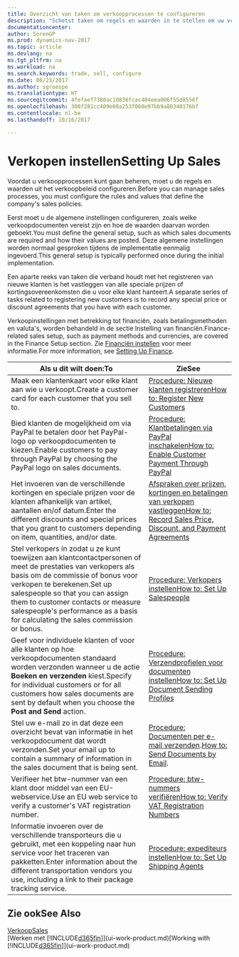 ```yaml
---
title: Overzicht van taken om verkoopprocessen te configureren
description: "Schetst taken om regels en waarden in te stellen om uw verkoopbeleid en -processen te definiëren."
documentationcenter: 
author: SorenGP
ms.prod: dynamics-nav-2017
ms.topic: article
ms.devlang: na
ms.tgt_pltfrm: na
ms.workload: na
ms.search.keywords: trade, sell, configure
ms.date: 08/23/2017
ms.author: sgroespe
ms.translationtype: HT
ms.sourcegitcommit: 4fefaef7380ac10836fcac404eea006f55d8556f
ms.openlocfilehash: 300f281cc409e08a253f060e97bb9a80340176bf
ms.contentlocale: nl-be
ms.lasthandoff: 10/16/2017

---
```

# <a name="setting-up-sales"></a><span data-ttu-id="43ab8-103">Verkopen instellen</span><span class="sxs-lookup"><span data-stu-id="43ab8-103">Setting Up Sales</span></span>
<span data-ttu-id="43ab8-104">Voordat u verkoopprocessen kunt gaan beheren, moet u de regels en waarden uit het verkoopbeleid configureren.</span><span class="sxs-lookup"><span data-stu-id="43ab8-104">Before you can manage sales processes, you must configure the rules and values that define the company's sales policies.</span></span>

<span data-ttu-id="43ab8-105">Eerst moet u de algemene instellingen configureren, zoals welke verkoopdocumenten vereist zijn en hoe de waarden daarvan worden geboekt.</span><span class="sxs-lookup"><span data-stu-id="43ab8-105">You must define the general setup, such as which sales documents are required and how their values are posted.</span></span> <span data-ttu-id="43ab8-106">Deze algemene instellingen worden normaal gesproken tijdens de implementatie eenmalig ingevoerd.</span><span class="sxs-lookup"><span data-stu-id="43ab8-106">This general setup is typically performed once during the initial implementation.</span></span>

<span data-ttu-id="43ab8-107">Een aparte reeks van taken die verband houdt met het registreren van nieuwe klanten is het vastleggen van alle speciale prijzen of kortingsovereenkomsten die u voor elke klant hanteert.</span><span class="sxs-lookup"><span data-stu-id="43ab8-107">A separate series of tasks related to registering new customers is to record any special price or discount agreements that you have with each customer.</span></span>

<span data-ttu-id="43ab8-108">Verkoopinstellingen met betrekking tot financiën, zoals betalingsmethoden en valuta's, worden behandeld in de sectie Instelling van financiën.</span><span class="sxs-lookup"><span data-stu-id="43ab8-108">Finance-related sales setup, such as payment methods and currencies, are covered in the Finance Setup section.</span></span> <span data-ttu-id="43ab8-109">Zie [Financiën instellen](finance-setup-finance.md) voor meer informatie.</span><span class="sxs-lookup"><span data-stu-id="43ab8-109">For more information, see [Setting Up Finance](finance-setup-finance.md).</span></span>

| <span data-ttu-id="43ab8-110">Als u dit wilt doen:</span><span class="sxs-lookup"><span data-stu-id="43ab8-110">To</span></span> | <span data-ttu-id="43ab8-111">Zie</span><span class="sxs-lookup"><span data-stu-id="43ab8-111">See</span></span> |
| --- | --- |
| <span data-ttu-id="43ab8-112">Maak een klantenkaart voor elke klant aan wie u verkoopt.</span><span class="sxs-lookup"><span data-stu-id="43ab8-112">Create a customer card for each customer that you sell to.</span></span> |[<span data-ttu-id="43ab8-113">Procedure: Nieuwe klanten registreren</span><span class="sxs-lookup"><span data-stu-id="43ab8-113">How to: Register New Customers</span></span>](sales-how-register-new-customers.md) |
| <span data-ttu-id="43ab8-114">Bied klanten de mogelijkheid om via PayPal te betalen door het PayPal-logo op verkoopdocumenten te kiezen.</span><span class="sxs-lookup"><span data-stu-id="43ab8-114">Enable customers to pay through PayPal by choosing the PayPal logo on sales documents.</span></span> |[<span data-ttu-id="43ab8-115">Procedure: Klantbetalingen via PayPal inschakelen</span><span class="sxs-lookup"><span data-stu-id="43ab8-115">How to: Enable Customer Payment Through PayPal</span></span>](sales-how-enable-payment-service-extensions.md) |
| <span data-ttu-id="43ab8-116">Het invoeren van de verschillende kortingen en speciale prijzen voor de klanten afhankelijk van artikel, aantallen en/of datum.</span><span class="sxs-lookup"><span data-stu-id="43ab8-116">Enter the different discounts and special prices that you grant to customers depending on item, quantities, and/or date.</span></span> |[<span data-ttu-id="43ab8-117">Afspraken over prijzen, kortingen en betalingen van verkopen vastleggen</span><span class="sxs-lookup"><span data-stu-id="43ab8-117">How to: Record Sales Price, Discount, and Payment Agreements</span></span>](sales-how-record-sales-price-discount-payment-agreements.md) |
| <span data-ttu-id="43ab8-118">Stel verkopers in zodat u ze kunt toewijzen aan klantcontactpersonen of meet de prestaties van verkopers als basis om de commissie of bonus voor verkopen te berekenen.</span><span class="sxs-lookup"><span data-stu-id="43ab8-118">Set up salespeople so that you can assign them to customer contacts or measure salespeople's performance as a basis for calculating the sales commission or bonus.</span></span> |[<span data-ttu-id="43ab8-119">Procedure: Verkopers instellen</span><span class="sxs-lookup"><span data-stu-id="43ab8-119">How to: Set Up Salespeople</span></span>](sales-how-setup-salespeople.md) |
| <span data-ttu-id="43ab8-120">Geef voor individuele klanten of voor alle klanten op hoe verkoopdocumenten standaard worden verzonden wanneer u de actie **Boeken en verzenden** kiest.</span><span class="sxs-lookup"><span data-stu-id="43ab8-120">Specify for individual customers or for all customers how sales documents are sent by default when you choose the **Post and Send** action.</span></span> |[<span data-ttu-id="43ab8-121">Procedure: Verzendprofielen voor documenten instellen</span><span class="sxs-lookup"><span data-stu-id="43ab8-121">How to: Set Up Document Sending Profiles</span></span>](sales-how-setup-document-send-profiles.md) |
| <span data-ttu-id="43ab8-122">Stel uw e-mail zo in dat deze een overzicht bevat van informatie in het verkoopdocument dat wordt verzonden.</span><span class="sxs-lookup"><span data-stu-id="43ab8-122">Set your email up to contain a summary of information in the sales document that is being sent.</span></span> |<span data-ttu-id="43ab8-123">[Procedure: Documenten per e-mail verzenden](ui-how-send-documents-email.md).</span><span class="sxs-lookup"><span data-stu-id="43ab8-123">[How to: Send Documents by Email](ui-how-send-documents-email.md).</span></span> |
|<span data-ttu-id="43ab8-124">Verifieer het btw-nummer van een klant door middel van een EU-webservice.</span><span class="sxs-lookup"><span data-stu-id="43ab8-124">Use an EU web service to verify a customer's VAT registration number.</span></span>|[<span data-ttu-id="43ab8-125">Procedure: btw-nummers verifiëren</span><span class="sxs-lookup"><span data-stu-id="43ab8-125">How to: Verify VAT Registration Numbers</span></span>](sales-how-to-verify-vat-registration-numbers.md)|
|<span data-ttu-id="43ab8-126">Informatie invoeren over de verschillende transporteurs die u gebruikt, met een koppeling naar hun service voor het traceren van pakketten.</span><span class="sxs-lookup"><span data-stu-id="43ab8-126">Enter information about the different transportation vendors you use, including a link to their package tracking service.</span></span>|[<span data-ttu-id="43ab8-127">Procedure: expediteurs instellen</span><span class="sxs-lookup"><span data-stu-id="43ab8-127">How to: Set Up Shipping Agents</span></span>](sales-how-to-set-up-shipping-agents.md)|

## <a name="see-also"></a><span data-ttu-id="43ab8-128">Zie ook</span><span class="sxs-lookup"><span data-stu-id="43ab8-128">See Also</span></span>
[<span data-ttu-id="43ab8-129">Verkoop</span><span class="sxs-lookup"><span data-stu-id="43ab8-129">Sales</span></span>](sales-manage-sales.md)  
<span data-ttu-id="43ab8-130">[Werken met [!INCLUDE[d365fin](includes/d365fin_md.md)]](ui-work-product.md)</span><span class="sxs-lookup"><span data-stu-id="43ab8-130">[Working with [!INCLUDE[d365fin](includes/d365fin_md.md)]](ui-work-product.md)</span></span>

